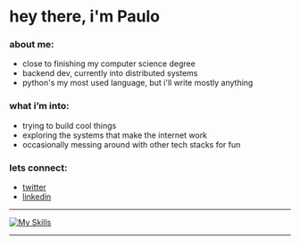 # hey there, i'm Paulo

<div>
 <h3> about me: </h3>
 <ul>
   <li> close to finishing my computer science degree
   <li> backend dev, currently into distributed systems
   <li> python's my most used language, but i'll write mostly anything
 </ul>

  <h3> what i’m into: </h3>
 <ul>
   <li>trying to build cool things</li>
   <li>exploring the systems that make the internet work</li>
   <li>occasionally messing around with other tech stacks for fun</li>
 </ul>

   <h3> lets connect: </h3>
 <ul>
  <li><a href="https://twitter.com/klp_paulo">twitter</a>
  <li><a href="https://www.linkedin.com/in/paulo-ricardo-sv1/">linkedin</a>
 </ul>

</div>

<hr>

[![My Skills](https://skillicons.dev/icons?i=py,java,cs,postgres,mongodb,docker)](https://skillicons.dev)


<hr>






